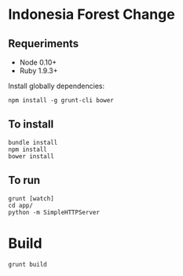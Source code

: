 Indonesia Forest Change
================

## Requeriments

* Node 0.10+
* Ruby 1.9.3+

Install globally dependencies:

    npm install -g grunt-cli bower


## To install

    bundle install
    npm install
    bower install

## To run
    grunt [watch]
    cd app/
    python -m SimpleHTTPServer

# Build
    grunt build
